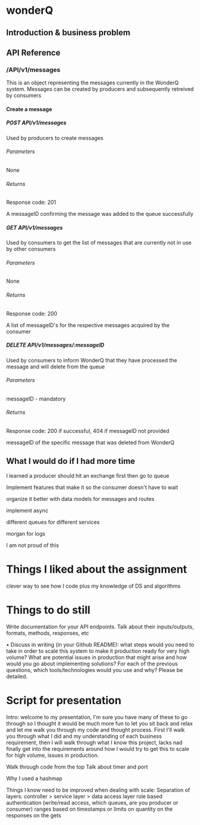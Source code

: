 # wonderQ

## Introduction & business problem

## API Reference

### /API/v1/messages

This is an object representing the messages currently in the WonderQ system. Messages can be created by producers and subsequently retreived by consumers

#### Create a message

##### POST API/v1/messages

Used by producers to create messages

###### Parameters

None

###### Returns

Response code: 201

A messageID confirming the message was added to the queue successfully

##### GET API/v1/messages

Used by consumers to get the list of messages that are currently not in use by other consumers

###### Parameters

None

###### Returns

Response code: 200

A list of messageID's for the respective messages acquired by the consumer

##### DELETE API/v1/messages/:messageID

Used by consumers to inform WonderQ that they have processed the message and will delete from the queue

###### Parameters

messageID - mandatory

###### Returns

Response code: 200 if successful, 404 if messageID not provided

messageID of the specific message that was deleted from WonderQ

## What I would do if I had more time

I learned a producer should hit an exchange first then go to queue

Implement features that make it so the consumer doesn't have to wait

organize it better with data models for messages and routes

implement async

different queues for different services

morgan for logs

I am not proud of this

# Things I liked about the assignment

clever way to see how I code plus my knowledge of DS and algorithms

# Things to do still

Write documentation for your API endpoints. Talk about their inputs/outputs, formats, methods, responses, etc

• Discuss in writing (in your Github README): what steps would you need to take in order to scale this system to make it production ready for very high volume? What are potential issues in production that might arise and how would you go about implementing solutions? For each of the previous questions, which tools/technologies would you use and why? Please be detailed.

# Script for presentation

Intro: welcome to my presentation, I'm sure you have many of these to go through so I thought it would be much more fun to let you sit back and relax and let me walk you through my code and thought process. First I'll walk you through what I did and my understanding of each business requirement, then I will walk through what I know this project, lacks nad finally get into the requirements around how I would try to get this to scale for high volume, issues in production.

Walk through code from the top
Talk about timer and port

Why I used a hashmap

Things I know need to be improved when dealing with scale:
Separation of layers: controller > service layer > data access layer
role based authentication (write/read access, which queues, are you producer or consumer)
ranges based on timestamps or limits on quantity on the responses on the gets
